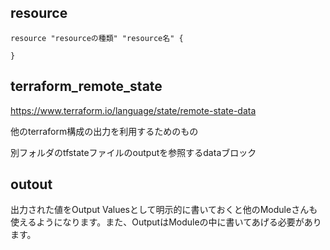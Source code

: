 ## resource
```hcl
resource "resourceの種類" "resource名" {

}
```

## terraform_remote_state
https://www.terraform.io/language/state/remote-state-data

他のterraform構成の出力を利用するためのもの

別フォルダのtfstateファイルのoutputを参照するdataブロック


## outout
出力された値をOutput Valuesとして明示的に書いておくと他のModuleさんも使えるようになります。また、OutputはModuleの中に書いてあげる必要があります。
